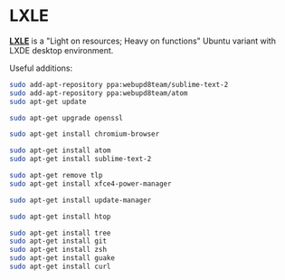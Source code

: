 LXLE
====
[**LXLE**](http://www.lxle.net) is a "Light on resources; Heavy on functions" Ubuntu variant with LXDE desktop environment.

Useful additions:
```sh
sudo add-apt-repository ppa:webupd8team/sublime-text-2
sudo add-apt-repository ppa:webupd8team/atom
sudo apt-get update

sudo apt-get upgrade openssl

sudo apt-get install chromium-browser

sudo apt-get install atom
sudo apt-get install sublime-text-2

sudo apt-get remove tlp
sudo apt-get install xfce4-power-manager

sudo apt-get install update-manager

sudo apt-get install htop

sudo apt-get install tree
sudo apt-get install git
sudo apt-get install zsh
sudo apt-get install guake
sudo apt-get install curl
```
